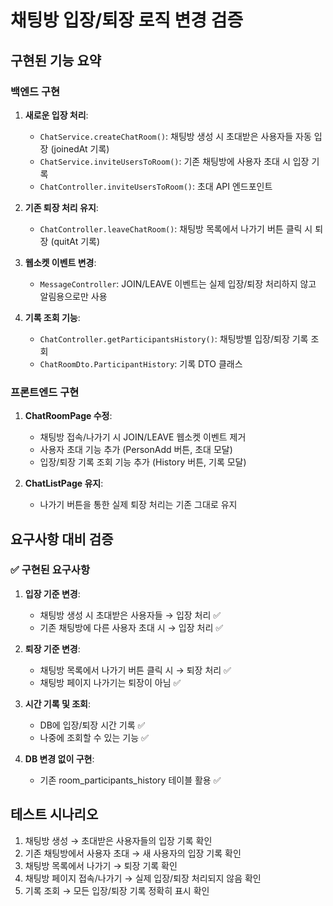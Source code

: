 # 채팅방 입장/퇴장 로직 변경 검증

## 구현된 기능 요약

### 백엔드 구현
1. **새로운 입장 처리**:
   - `ChatService.createChatRoom()`: 채팅방 생성 시 초대받은 사용자들 자동 입장 (joinedAt 기록)
   - `ChatService.inviteUsersToRoom()`: 기존 채팅방에 사용자 초대 시 입장 기록
   - `ChatController.inviteUsersToRoom()`: 초대 API 엔드포인트

2. **기존 퇴장 처리 유지**:
   - `ChatController.leaveChatRoom()`: 채팅방 목록에서 나가기 버튼 클릭 시 퇴장 (quitAt 기록)

3. **웹소켓 이벤트 변경**:
   - `MessageController`: JOIN/LEAVE 이벤트는 실제 입장/퇴장 처리하지 않고 알림용으로만 사용

4. **기록 조회 기능**:
   - `ChatController.getParticipantsHistory()`: 채팅방별 입장/퇴장 기록 조회
   - `ChatRoomDto.ParticipantHistory`: 기록 DTO 클래스

### 프론트엔드 구현
1. **ChatRoomPage 수정**:
   - 채팅방 접속/나가기 시 JOIN/LEAVE 웹소켓 이벤트 제거
   - 사용자 초대 기능 추가 (PersonAdd 버튼, 초대 모달)
   - 입장/퇴장 기록 조회 기능 추가 (History 버튼, 기록 모달)

2. **ChatListPage 유지**:
   - 나가기 버튼을 통한 실제 퇴장 처리는 기존 그대로 유지

## 요구사항 대비 검증

### ✅ 구현된 요구사항
1. **입장 기준 변경**: 
   - 채팅방 생성 시 초대받은 사용자들 → 입장 처리 ✅
   - 기존 채팅방에 다른 사용자 초대 시 → 입장 처리 ✅

2. **퇴장 기준 변경**:
   - 채팅방 목록에서 나가기 버튼 클릭 시 → 퇴장 처리 ✅
   - 채팅방 페이지 나가기는 퇴장이 아님 ✅

3. **시간 기록 및 조회**:
   - DB에 입장/퇴장 시간 기록 ✅
   - 나중에 조회할 수 있는 기능 ✅

4. **DB 변경 없이 구현**:
   - 기존 room_participants_history 테이블 활용 ✅

## 테스트 시나리오
1. 채팅방 생성 → 초대받은 사용자들의 입장 기록 확인
2. 기존 채팅방에서 사용자 초대 → 새 사용자의 입장 기록 확인  
3. 채팅방 목록에서 나가기 → 퇴장 기록 확인
4. 채팅방 페이지 접속/나가기 → 실제 입장/퇴장 처리되지 않음 확인
5. 기록 조회 → 모든 입장/퇴장 기록 정확히 표시 확인